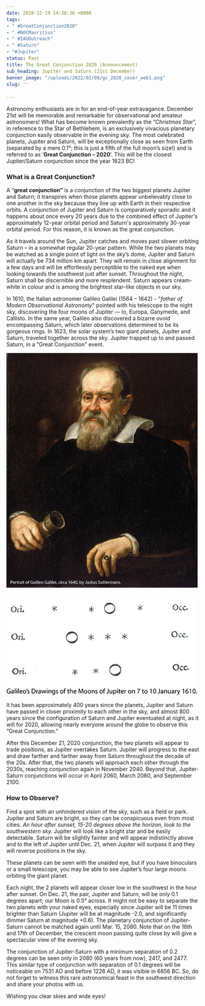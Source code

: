 ```yaml
---
date: 2020-12-19 14:38:36 +0000
tags:
- " #GreatConjunction2020"
- " #NOCMauritius"
- " #IAUOutreach"
- " #Saturn"
- "#Jupiter"
status: Past
title: The Great Conjunction 2020 (Announcement)
sub_heading: Jupiter and Saturn (21st December)
banner_image: "/uploads/2022/02/09/gc_2020_cover_web1.png"
slug: ''

---
```

Astronomy enthusiasts are in for an end-of-year extravagance. December 21st will be memorable and remarkable for observational and amateur astronomers! What has become known prevalently as the “_Christmas Star_”, in reference to the Star of Bethlehem, is an exclusively vivacious planetary conjunction easily observable in the evening sky. The most celebrated planets, Jupiter and Saturn, will be exceptionally close as seen from Earth (separated by a mere 0.1°; this is just a fifth of the full moon’s size!) and is referred to as ‘**Great Conjunction – 2020**’. This will be the closest Jupiter/Saturn conjunction since the year 1623 BC!

### **What is a Great Conjunction?**

A “**great conjunction”** is a conjunction of the two biggest planets Jupiter and Saturn; it transpires when those planets appear unbelievably close to one another in the sky because they line up with Earth in their respective orbits. A conjunction of Jupiter and Saturn is comparatively sporadic and it happens about once every 20 years due to the combined effect of Jupiter's approximately 12-year orbital period and Saturn's approximately 30-year orbital period. For this reason, it is known as the great conjunction.

As it travels around the Sun, Jupiter catches and moves past slower orbiting Saturn – in a somewhat regular 20-year pattern. While the two planets may be watched as a single point of light on the sky’s dome, Jupiter and Saturn will actually be 734 million km apart. They will remain in close alignment for a few days and will be effortlessly perceptible to the naked eye when looking towards the southwest just after sunset. Throughout the night, Saturn shall be discernible and more resplendent. Saturn appears cream-white in colour and is among the brightest star-like objects in our sky.

In 1610, the Italian astronomer Galileo Galilei (1564 – 1642) - "_father of Modern Observational Astronomy_" pointed with his telescope to the night sky, discovering the four moons of Jupiter — Io, Europa, Ganymede, and Callisto. In the same year, Galileo also discovered a bizarre ovoid encompassing Saturn, which later observations determined to be its gorgeous rings. In 1623, the solar system’s two giant planets, Jupiter and Saturn, traveled together across the sky. Jupiter trapped up to and passed Saturn, in a “Great Conjunction” event.

![](/uploads/2022/02/09/galileo_500px.png)

![](/uploads/2022/02/09/moonsgg500px.png)

It has been approximately 400 years since the planets, Jupiter and Saturn have passed in closer proximity to each other in the sky, and almost 800 years since the configuration of Saturn and Jupiter eventuated at night, as it will for 2020, allowing nearly everyone around the globe to observe this “Great Conjunction.”

After this December 21, 2020 conjunction, the two planets will appear to trade positions, as Jupiter overtakes Saturn. Jupiter will progress to the east and draw farther and farther away from Saturn throughout the decade of the 20s. After that, the two planets will approach each other through the 2030s, reaching conjunction again in November 2040. Beyond that, Jupiter-Saturn conjunctions will occur in April 2060, March 2080, and September 2100.

### **How to Observe?**

Find a spot with an unhindered vision of the sky, such as a field or park. Jupiter and Saturn are bright, so they can be conspicuous even from most cities. _An hour after sunset, 15-20 degrees above the horizon, look to the southwestern sky._ Jupiter will look like a bright star and be easily detectable. Saturn will be slightly fainter and will appear indistinctly above and to the left of Jupiter until Dec. 21, when Jupiter will surpass it and they will reverse positions in the sky.

These planets can be seen with the unaided eye, but if you have binoculars or a small telescope, you may be able to see Jupiter’s four large moons orbiting the giant planet.

Each night, the 2 planets will appear closer low in the southwest in the hour after sunset. On Dec. 21, the pair, Jupiter and Saturn, will be only 0.1 degrees apart; our Moon is 0.5° across. It might not be easy to separate the two planets with your naked eyes, especially since Jupiter will be 11 times brighter than Saturn (Jupiter will be at magnitude -2.0, and significantly dimmer Saturn at magnitude +0.6). The planetary conjunction of Jupiter-Saturn cannot be matched again until Mar. 15, 2080. Note that on the 16th and 17th of December, the crescent moon passing quite close by will give a spectacular view of the evening sky.

The conjunction of Jupiter-Saturn with a minimum separation of 0.2 degrees can be seen only in 2080 (60 years from now), 2417, and 2477. This similar type of conjunction with separation of 0.1 degrees will be noticeable on 7531 AD and before 1226 AD, it was visible in 6856 BC. So, do not forget to witness this rare astronomical feast in the southwest direction and share your photos with us.

Wishing you clear skies and wide eyes!
